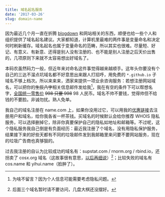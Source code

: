 ```yaml
---
title: 域名起名服务
date: '2017-03-26'
slug: domain-name
---
```


因为最近几个月一直在折腾 [blogdown](https://bookdown.org/yihui/blogdown) 和网站相关的东西，顺便也给一些个人和组织提供了域名起名建议。大家都知道，计算机里最难的两件事是变量命名和决定何时刷新缓存。域名起名也属于变量命名的范畴，所以其实也很难。尽量短、好记、有意义、有新意、还得是别人没有注册的、也不能是别人注册之后天价出售的，几项原则下来就不太容易想出好域名了。

本码农虽然码力一般，但近年来对命名这件事觉得越来越顺手。这年头你要没有个自己的三达不溜点坑域名都不好意思出来跟人打招呼，用免费的 `*.github.io` 子域名不够上档次。所以来来来，洒家来提供一项业余咨询服务：若想注册网站域名，可以把你的~~生辰八字~~相关信息邮件发给我[^1]，我在有空的条件下可以帮想名字，[全国统一零售价](https://db.yihui.org/imgur/qHN7X6M.png) ~~998 只要 998~~ 98 人民币。域名不帅不要钱，觉得帅但不给钱的不要脸。非诚勿扰。熟人免单。

我自己的域名注册在 name.com 上，如果你没用过它，可以用我的[优惠链接](https://www.name.com/referral/5ca89)去注册用户和域名，给你我各省一杯茶钱。买域名的时候默认会给你推荐 WHOIS 隐私服务，可以选择删掉它，除非你真要保护自己的隐私如地址和邮箱等。不过呢，这个隐私服务我自己倒是有负面经历：最近我注册了个域名，没有用隐私保护服务，结果接下来的好些天都有不同的垃圾邮件发到我邮箱里来问要不要网站服务，现在的垃圾广告商也真够狠的。

过去我注册的自认为比较成功的域名有：supstat.com / rnorm.org / rbind.io，还拐卖了 cosx.org 域名（这故事很有意思，[以后再细说](/cn/2017/08/cosx-org/)）[^2]；比较失败的域名有 cos.name 和 yihui.name（脸肿了）。

[^1]: 为啥不留言？因为个人信息可能需要考虑隐私问题。

[^2]: 后面三个域名暂时请不要访问，几盘大棋还没摆好。
